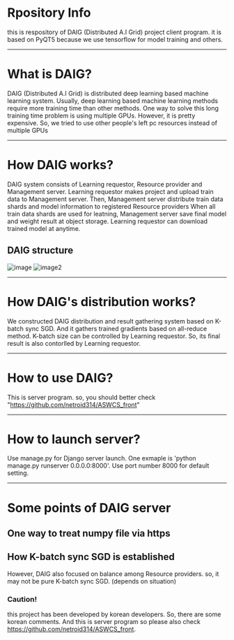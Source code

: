 # Rpository Info
this is respository of DAIG (Distributed A.I Grid) project client program.
it is based on PyQT5 because we use tensorflow for model training and others.
- - -
# What is DAIG?
DAIG (Distributed A.I Grid) is distributed deep learning based machine learning system.
Usually, deep learning based machine learning methods require more training time than other methods.
One way to solve this long training time problem is using multiple GPUs. However, it is pretty expensive.
So, we tried to use other people's left pc resources instead of multiple GPUs
- - -
# How DAIG works?
DAIG system consists of Learning requestor, Resource provider and Management server.
Learning requestor makes project and upload train data to Management server.
Then, Management server distribute train data shards and model information to registered Resource providers
When all train data shards are used for leatning, Management server save final model and weight result at object storage.
Learning requestor can download trained model at anytime.

## DAIG structure
![image](https://user-images.githubusercontent.com/22979031/120693675-47bba700-c4e4-11eb-94b6-f079a1ae0f46.png)
![image2](https://user-images.githubusercontent.com/22979031/120912837-895b7600-c6cd-11eb-93a9-890f489ed992.PNG)
- - -
# How DAIG's distribution works?
We constructed DAIG distribution and result gathering system based on K-batch sync SGD.
And it gathers trained gradients based on all-reduce method.
K-batch size can be controlled by Learning requestor.
So, its final result is also contorlled by Learning requestor.
- - -
# How to use DAIG?
This is server program. so, you should better check "https://github.com/netroid314/ASWCS_front"
- - -
# How to launch server?
Use manage.py for Django server launch. One exmaple is 'python manage.py runserver 0.0.0.0:8000'.
Use port number 8000 for default setting.
- - -
# Some points of DAIG server
## One way to treat numpy file via https
## How K-batch sync SGD is established
However, DAIG also focused on balance among Resource providers. so, it may not be pure K-batch sync SGD. (depends on situation)


### Caution!
this project has been developed by korean developers. So, there are some korean comments.
And this is server program so please also check https://github.com/netroid314/ASWCS_front.
